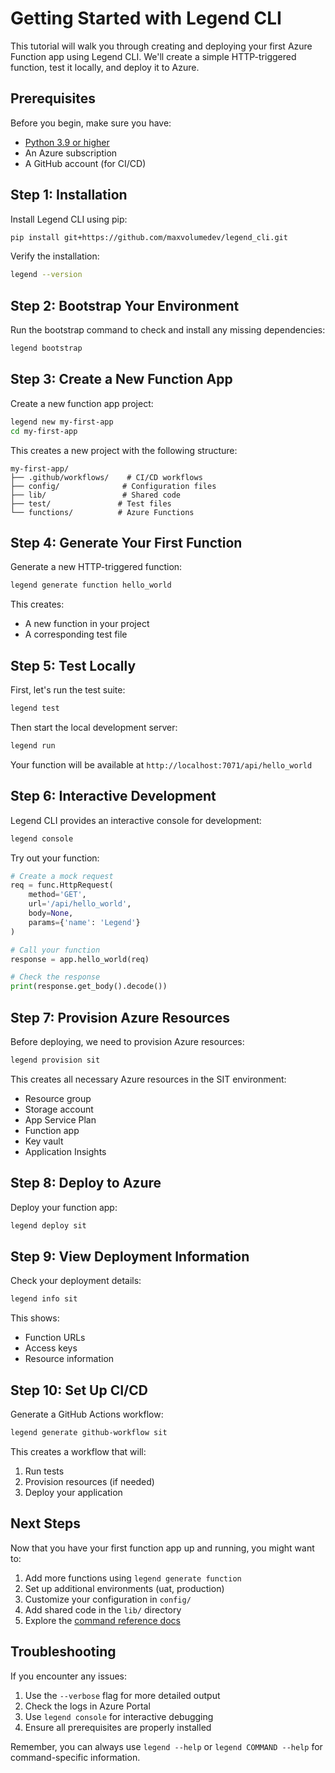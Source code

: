 # Getting Started with Legend CLI

This tutorial will walk you through creating and deploying your first Azure Function app using Legend CLI. We'll create a simple HTTP-triggered function, test it locally, and deploy it to Azure.

## Prerequisites

Before you begin, make sure you have:
- [Python 3.9 or higher](https://www.python.org/downloads/)
- An Azure subscription
- A GitHub account (for CI/CD)

## Step 1: Installation

Install Legend CLI using pip:

```bash
pip install git+https://github.com/maxvolumedev/legend_cli.git
```

Verify the installation:
```bash
legend --version
```

## Step 2: Bootstrap Your Environment

Run the bootstrap command to check and install any missing dependencies:

```bash
legend bootstrap
```

## Step 3: Create a New Function App

Create a new function app project:

```bash
legend new my-first-app
cd my-first-app
```

This creates a new project with the following structure:
```
my-first-app/
├── .github/workflows/    # CI/CD workflows
├── config/              # Configuration files
├── lib/                 # Shared code
├── test/               # Test files
└── functions/          # Azure Functions
```

## Step 4: Generate Your First Function

Generate a new HTTP-triggered function:

```bash
legend generate function hello_world
```

This creates:
- A new function in your project
- A corresponding test file

## Step 5: Test Locally

First, let's run the test suite:

```bash
legend test
```

Then start the local development server:

```bash
legend run
```

Your function will be available at `http://localhost:7071/api/hello_world`

## Step 6: Interactive Development

Legend CLI provides an interactive console for development:

```bash
legend console
```

Try out your function:
```python
# Create a mock request
req = func.HttpRequest(
    method='GET',
    url='/api/hello_world',
    body=None,
    params={'name': 'Legend'}
)

# Call your function
response = app.hello_world(req)

# Check the response
print(response.get_body().decode())
```

## Step 7: Provision Azure Resources

Before deploying, we need to provision Azure resources:

```bash
legend provision sit
```

This creates all necessary Azure resources in the SIT environment:
- Resource group
- Storage account
- App Service Plan
- Function app
- Key vault
- Application Insights

## Step 8: Deploy to Azure

Deploy your function app:

```bash
legend deploy sit
```

## Step 9: View Deployment Information

Check your deployment details:

```bash
legend info sit
```

This shows:
- Function URLs
- Access keys
- Resource information

## Step 10: Set Up CI/CD

Generate a GitHub Actions workflow:

```bash
legend generate github-workflow sit
```

This creates a workflow that will:
1. Run tests
2. Provision resources (if needed)
3. Deploy your application

## Next Steps

Now that you have your first function app up and running, you might want to:

1. Add more functions using `legend generate function`
2. Set up additional environments (uat, production)
3. Customize your configuration in `config/`
4. Add shared code in the `lib/` directory
5. Explore the [command reference docs](overview.md#getting-started)

## Troubleshooting

If you encounter any issues:

1. Use the `--verbose` flag for more detailed output
2. Check the logs in Azure Portal
3. Use `legend console` for interactive debugging
4. Ensure all prerequisites are properly installed

Remember, you can always use `legend --help` or `legend COMMAND --help` for command-specific information.
